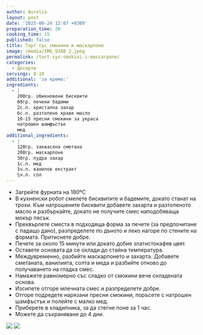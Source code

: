 ```yaml
---
author: Aurelia
layout: post
date: '2023-08-24 12:07 +0300'
preparation_time: 20
cooking_time: 15
published: false
title: Тарт със смокини и маскарпоне
image: /media/IMG_9388 2.jpeg
permalink: /tart-sys-smokini-i-mascarpone/
categories:
  - Десерти
servings: 8-10
additional: 'за крема:'
ingredients:
  - |
    200гр. обикновени бисквити
    60гр. печени бадеми
    2с.л. кристална захар
    6с.л. разтопено краве масло
    10-15 пресни смокини за украса
    натрошен шамфъстък
    мед
additional_ingredients:
  - |
    120гр. заквасена сметана
    200гр. маскарпоне
    30гр. пудра захар
    1с.л. мед
    1ч.л. ванилов екстракт
    ¼ч.л. сол
---
```

- Загрейте фурната на 180ºС
- В кухненски робот смелете бисквитите и бадемите, докато станат на трохи. Към натрошените бисквити добавете захарта и разтопеното масло и разбъркайте, докато не получите смес наподобяваща мокър пясък.
- Прехвърлете сместа в подходяща форма за печете (за предпочитане с падащо дано), разпределете по дъното и леко нагоре по стените на формата. Притиснете добре.
- Печете за около 15 минути или докато добие златистокафяв цвят.
- Оставете основата да се охлади до стайна температура.
- Междувременно, разбийте маскарпонето и захарта. Добавете сметаната, ванилията, солта и меда и разбийте отново до получаването на гладка смес.
- Намажете равномерно със сладко от смокини вече oхладената основа.
- Изсипете отгоре млечната смес и разпределете добре.
- Отгоре подредете нарязани пресни смокини, поръсете с натрошен шамфъстък и полейте с малко мед.
- Приберете в хладилника, за да стегне поне за 1 час.
- Можете да съхраняване до 4 дни.

![]({{site.baseurl}}/media/IMG_9401.jpeg)
![]({{site.baseurl}}/media/IMG_9406.jpeg)